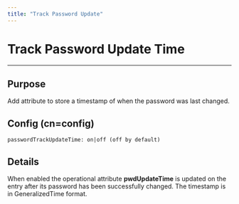 ```yaml
---
title: "Track Password Update"
---
```


# Track Password Update Time
--------------------------

Purpose
-------

Add attribute to store a timestamp of when the password was last changed.

Config (cn=config)
---------------

    passwordTrackUpdateTime: on|off (off by default)

Details
-------

When enabled the operational attribute **pwdUpdateTime** is updated on the entry after its password has been successfully changed. The timestamp is in GeneralizedTime format.
